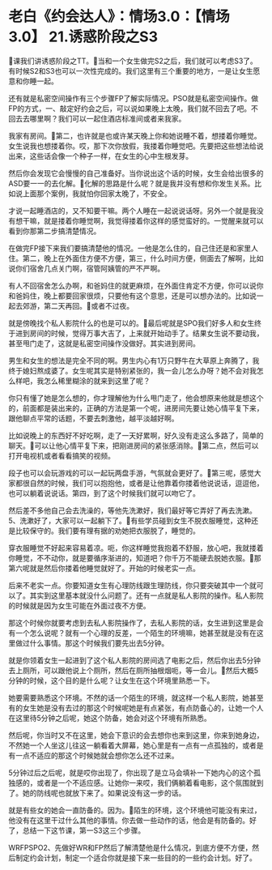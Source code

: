 # 老白《约会达人》：情场3.0：【情场3.0】 21.诱惑阶段之S3

🎼课我们讲诱惑阶段之TT。🎼当和一个女生做完S2之后，我们就可以考虑S3了。有时候S2和S3也可以一次性完成的。我们这里有三个重要的地方，一是让女生愿意和你睡一起。

还有就是私密空间操作有三个步骤FP了解实际情况。PSO就是私密空间操作。做FP的方式，一、敲定好约会之后，可以说如果晚上太晚，我们就不回去了吧。不回去去哪里啊？我们可以一起住酒店标准间或者来我家。

我家有房间。🎼第二，也许就是也或许某天晚上你和她说睡不着，想搂着你睡觉。女生说我也想搂着你。哎，那下次你放假，我搂着你睡觉吧。先要把这些想法给说出来，这些话会像一个种子一样，在女生的心中生根发芽。

然后你会发现它会慢慢的自己准备好。当你说出这个话的时候，女生会给出很多的ASD要一一的去化解。🎼化解的思路是什么呢？就是我并没有想和你发生关系。比如说上面那个案例，我就怕你回家太晚了，不安全。

才说一起睡酒店的，又不知要干嘛。两个人睡在一起说说话呀。另外一个就是我没有想干嘛，就是搂着你睡觉啊，我觉得搂着你这样的感觉蛮好的。一觉醒来就可以看到你那第二步搞清楚情况。

在做完FP接下来我们要搞清楚他的情况。一他是怎么住的，自己住还是和家里人住。第二，晚上在外面住方便不方便，第三，什么时间方便，侧面去了解啊，比如说你们宿舍几点关门啊，宿管阿姨管的严不严啊。

有人不回宿舍怎么办啊，和爸妈住的就更麻烦，在外面住肯定不方便，你可以说你和爸妈住，晚上都要回家很烦，只要他有这个意思，还是可以想办法的。比如说一起去郊游，第二天再回。🎼或者不过夜。

就是傍晚找个私人影院什么的也是可以的。🎼最后呢就是SPO我们好多人和女生终于进到房间的时候，觉得万事大吉了，上来就开始动手了。结果女生说不要动我，甚至甩门走了，这就是私密空间操作没做好。其实进到房间。

男生和女生的想法是完全不同的啊。男生内心有1万只野牛在大草原上奔腾了，我终于媳妇熬成婆了。女生呢其实是特别紧张的，我一会儿怎么办呀？她不会对我怎么样吧，我怎么稀里糊涂的就来到这里了呢？

你只有懂了她是怎么想的，你才理解他为什么甩门走了，他会想原来他就是想这个的，前面都是装出来的，正确的方法是第一个呢，进房间先要让她心情平复下来，跟他聊点平常的话题，不要去刺激他，越平淡越好啊。

比如说晚上的东西好不好吃啊，走了一天好累啊，好久没有走这么多路了，简单的聊天。🎼可以让他心情平复下来，把刚进房间的紧张感消除。🎼第二点，然后可以打开电视机或者看看搞笑的视频。

段子也可以会玩游戏的可以一起玩两盘手游，气氛就会更好了。🎼第三呢，感觉大家都很自然的时候，我们可以抱抱他，或者是让他靠着你搂着他说说话，逗逗他，也可以躺着说说话。第四，到了这个时候我们就可以吻它了。

然后差不多他自己会去洗澡的，等他先洗漱好，我们最好等它弄好了再去洗漱。5、洗漱好了，大家可以一起躺下了。🎼有些学员碰到女生不脱衣服睡觉，这种还是比较保守的。我们要有理有据的劝她把衣服脱了，睡觉的。

穿衣服睡觉不好起来容易着凉。呃，你这样睡觉我抱着不舒服，放心吧，我就搂着你睡觉，不不动你，就是要循序渐进的，知道吧？你千万不能硬去脱她衣服。🎼那第六呢就是然后你搂着他睡觉就好了。开始的时候老实一点。

后来不老实一点。你要知道女生有心理防线跟生理防线，你只要突破其中一个就可以了。其实到这里基本就没什么问题了。还有一点就是私人影院的操作。私人影院的时候就是因为女生可能在外面过夜不方便。

那这个时候你就要考虑到去私人影院操作了，去私人影院的话，女生进到这里是会有一个怎么说呢？就有一个心理的反差，一个陌生的环境嘛，她甚至就是没有在这里做过什么事情。那这个时候我们要先出去5分钟。

就是你领着女生一起进到了这个私人影院的房间选了电影之后，然后你出去5分钟去上厕所，可以跟他说上个厕所，然后在厕所抽根烟呃，等一会儿。🎼然后大概5分钟的时候，这个目的是什么呢？让女生在这个环境里熟悉一下。

她要需要熟悉这个环境。不然的话一个陌生的环境，就这样一个私人影院，她甚至有的女生她是没有去过的那这个时候呢她是有点紧张，有点防备心的，让她一个人在这里待5分钟之后呢，她这个防备，她会对这个环境有所熟悉。

然后呢，你当时又不在这里，她会下意识的会去想你也来到这里，你来到她身边，不然她一个人坐这儿往这一躺看着大屏幕，她心里是有一点有一点孤独的，或者是有一点不适应的那这个时候她就会想你怎么还不过来。

5分钟过后之后呢，就是哎你出现了，你出现了是立马会填补一下她内心的这个孤独感的，或者是一个不适应感。让她你一来哎，我们俩躺着看电影，这个氛围就到了。她的防线呢也就放下来了。如果说没有这一步的话。

就是有些女的她会一直防备的。因为。🎼陌生的环境，这个环境他可能没有来过，他没有在这里干过什么其他的事情。你去做一些动作的话，他会是有防备的。好了，总结一下这节课，第一S3这三个步骤。

WRFPSPO2、先做好WR和FP然后了解清楚他是什么情况，到底方便不方便，然后制定约会计划，制定一个适合你就是接下来一些目的的一些约会计划。好了。

